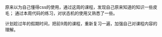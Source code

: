 原来以为自己懂得css的使用，通过这周的课程，发现自己原来知道的知识一些皮毛；
通过本周代码的练习，对状态机的使用又熟悉了一些。

计划趁过年的假期时间，把前9周的课程，重新复习一遍，加强自己对课程内容的理解。



